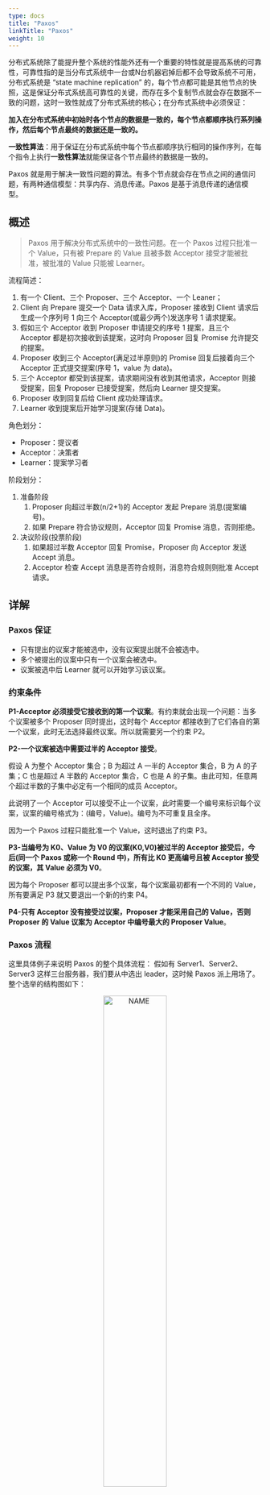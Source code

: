 ```yaml
---
type: docs
title: "Paxos"
linkTitle: "Paxos"
weight: 10
---
```


分布式系统除了能提升整个系统的性能外还有一个重要的特性就是提高系统的可靠性，可靠性指的是当分布式系统中一台或N台机器宕掉后都不会导致系统不可用，分布式系统是 “state machine replication” 的，每个节点都可能是其他节点的快照，这是保证分布式系统高可靠性的关键，而存在多个复制节点就会存在数据不一致的问题，这时一致性就成了分布式系统的核心；在分布式系统中必须保证：

**加入在分布式系统中初始时各个节点的数据是一致的，每个节点都顺序执行系列操作，然后每个节点最终的数据还是一致的。**

**一致性算法**：用于保证在分布式系统中每个节点都顺序执行相同的操作序列，在每个指令上执行**一致性算法**就能保证各个节点最终的数据是一致的。

Paxos 就是用于解决一致性问题的算法。有多个节点就会存在节点之间的通信问题，有两种通信模型：共享内存、消息传递。Paxos 是基于消息传递的通信模型。

## 概述

> Paxos 用于解决分布式系统中的一致性问题。在一个 Paxos 过程只批准一个 Value，只有被 Prepare 的 Value 且被多数 Acceptor 接受才能被批准，被批准的 Value 只能被 Learner。
> 

流程简述：

1. 有一个 Client、三个 Proposer、三个 Acceptor、一个 Leaner；
2. Client 向 Prepare 提交一个 Data 请求入库，Proposer 接收到 Client 请求后生成一个序列号 1 向三个 Acceptor(或最少两个)发送序号 1 请求提案。
3. 假如三个 Acceptor 收到 Proposer 申请提交的序号 1 提案，且三个 Acceptor 都是初次接收到该提案，这时向 Proposer 回复 Promise 允许提交的提案。
4. Proposer 收到三个 Acceptor(满足过半原则)的 Promise 回复后接着向三个 Acceptor 正式提交提案(序号 1，value 为 data)。
5. 三个 Acceptor 都受到该提案，请求期间没有收到其他请求，Acceptor 则接受提案，回复 Proposer 已接受提案，然后向 Learner 提交提案。
6. Proposer 收到回复后给 Client 成功处理请求。
7. Learner 收到提案后开始学习提案(存储 Data)。

角色划分：

- Proposer：提议者
- Acceptor：决策者
- Learner：提案学习者

阶段划分：

1. 准备阶段
    1. Proposer 向超过半数(n/2+1)的 Acceptor 发起 Prepare 消息(提案编号)。
    2. 如果 Prepare 符合协议规则，Acceptor 回复 Promise 消息，否则拒绝。
2. 决议阶段(投票阶段)
    1. 如果超过半数 Acceptor 回复 Promise，Proposer 向 Acceptor 发送 Accept 消息。
    2. Acceptor 检查 Accept 消息是否符合规则，消息符合规则则批准 Accept 请求。

## 详解

### Paxos 保证

- 只有提出的议案才能被选中，没有议案提出就不会被选中。
- 多个被提出的议案中只有一个议案会被选中。
- 议案被选中后 Learner 就可以开始学习该议案。

### 约束条件

**P1-Acceptor 必须接受它接收到的第一个议案**。有约束就会出现一个问题：当多个议案被多个 Proposer 同时提出，这时每个 Acceptor 都接收到了它们各自的第一个议案，此时无法选择最终议案。所以就需要另一个约束 P2。

**P2-一个议案被选中需要过半的 Acceptor 接受**。

假设 A 为整个 Acceptor 集合；B 为超过 A 一半的 Acceptor 集合，B 为 A 的子集；C 也是超过 A 半数的 Acceptor 集合，C 也是 A 的子集。由此可知，任意两个超过半数的子集中必定有一个相同的成员 Acceptor。

此说明了一个 Acceptor 可以接受不止一个议案，此时需要一个编号来标识每个议案，议案的编号格式为：(编号，Value)。编号为不可重复且全序。

因为一个 Paxos 过程只能批准一个 Value，这时退出了约束 P3。

**P3-当编号为 K0、Value 为 V0 的议案(K0,V0)被过半的 Acceptor 接受后，今后(同一个 Paxos 或称一个 Round 中)，所有比 K0 更高编号且被 Acceptor 接受的议案，其 Value 必须为 V0**。

因为每个 Proposer 都可以提出多个议案，每个议案最初都有一个不同的 Value，所有要满足 P3 就又要退出一个新的约束 P4。

**P4-只有 Acceptor 没有接受过议案，Proposer 才能采用自己的 Value，否则 Proposer 的 Value 议案为 Acceptor 中编号最大的 Proposer Value**。

### Paxos 流程

这里具体例子来说明 Paxos 的整个具体流程： 假如有 Server1、Server2、Server3 这样三台服务器，我们要从中选出 leader，这时候 Paxos 派上用场了。整个选举的结构图如下：

<div align="center"> <img src="https://infi-img.oss-cn-hangzhou.aliyuncs.com/img/20190224215847.png" style="display:block;width:50%;" alt="NAME" align=center /> </div>

#### 1-准备阶段

1. 每个 Server 都向 Proposer 发消息称自己想成为 leader，Server1 往 Proposer1 发、Server2 往 Proposer2 发、Server3 往 Proposer3 发；
2. 现在每个 Proposer 都接收到了 Server1 发来的消息但时间不一样， Proposer2 先接收到了，然后是 Proposer1，接着才是 Proposer3；
    1. Proposer2 首先接收到消息所以他从系统中取得一个编号 1，Proposer2 向 Acceptor2 和 Acceptor3 发送一条，编号为 1 的消息；
    2. 接着 Proposer1 也接收到了 Server1 发来的消息，取得一个编号 2，Proposer1 向 Acceptor1 和 Acceptor2 发送一条，编号为 2 的消息；
    3. 最后 Proposer3 也接收到了 Server3 发来的消息，取得一个编号 3，Proposer3 向 Acceptor2 和 Acceptor3 发送一条，编号为 3 的消息；
3. 这时 Proposer1 发送的消息先到达 Acceptor1 和 Acceptor2，这两个都没有接收过请求所以接受了请求返回 (2,null) 给 Proposer1，并承诺不接受编号小于 2 的请求；
4. 此时 Proposer2 发送的消息到达 Acceptor2 和 Acceptor3，Acceprot3 没有接收过请求则返回 (1,null) 给 Proposer2，并承诺不接受编号小于 1 的请求，但这时 Acceptor2 已经接受过 Proposer1 的请求并承诺不接受编号小于的 2 的请求了，所以 Acceptor2 拒绝 Proposer2 的请求；
5. 最后 Proposer3 发送的消息到达 Acceptor2 和 Acceptor3， Acceptor2 接受过提议，但此时编号为 3 大于 Acceptor2 的承诺 2 与 Accetpor3 的承诺 1，所以接受提议返回 (3,null);
6. Proposer2 没收到过半的回复所以重新取得编号 4，并发送给 Acceptor2 和 Acceptor3，然后A cceptor2 和 Acceptor3 都收到消息，此时编号 4 大于 Acceptor2 与 Accetpor3 的承诺 3，所以接受提议返回 (4,null)；

#### 2-决议阶段

1. Proposer3 收到过半的返回，并且返回的 Value 为 null，所以Proposer3 提交了 (3,server3) 的议案；
2. Proposer1 收到过半返回，返回的 Value 为 null，所以 Proposer1提交了 (2,server1) 的议案；
3. Proposer2 收到过半返回，返回的 Value 为 null，所以 Proposer2 提交了 (4,server2) 的议案；
4. Acceptor1、Acceptor2 接收到 Proposer1 的提案 (2,server1) 请求，Acceptor2 承诺编号大于 4 所以拒绝了通过，Acceptor1 通过了请求；
5. Proposer2 的提案 (4,server2) 发送到了Acceptor2、Acceptor3，提案编号为 4 所以 Acceptor2、Acceptor3 都通过了提案请求；
6. Acceptor2、Acceptor3 接收到 Proposer3 的提案 (3,server3) 请求，Acceptor2、Acceptor3 承诺编号大于 4 所以拒绝了提案；
7. 此时过半的 Acceptor 都接受了 Proposer2 的提案 (4,server2)，Larner 感知到了提案的通过，Larner 学习提案，server2 成为 Leader；

一个 Paxos 过程只会产生一个议案所以至此这个流程结束，选举结果 Server2 为 Leader。

## Reference

- [Paxos Made Simple](https://github.com/oldratlee/translations/blob/master/paxos-made-simple/README.rst)
- [PaxosLease：实现租约的无盘Paxos算法](https://github.com/oldratlee/translations/blob/master/paxoslease/README.rst)
- [Paxos 过程](http://www.solinx.co/archives/403)
- [Paxos 图解](http://codemacro.com/2014/10/15/explain-poxos/)
- [Paxos 详解](https://lfwen.site/2016/12/25/paxos-algorithm/)